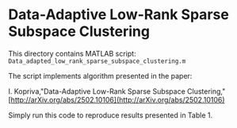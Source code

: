 # Data-Adaptive Low-Rank Sparse Subspace Clustering

This directory contains MATLAB script: `Data_adapted_low_rank_sparse_subspace_clustering.m`

The script implements algorithm presented in the paper:

I. Kopriva,"Data-Adaptive Low-Rank Sparse Subspace Clustering," [http://arXiv.org/abs/2502.10106](http://arXiv.org/abs/2502.10106)

Simply run this code to reproduce results presented in Table 1.

 